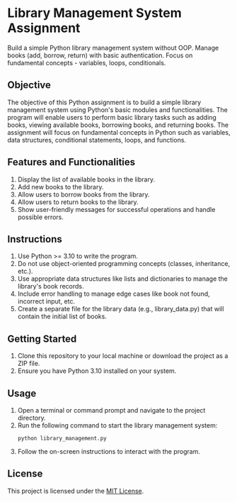 # Library Management System Assignment
Build a simple Python library management system without OOP. Manage books (add, borrow, return) with basic authentication. Focus on fundamental concepts - variables, loops, conditionals.

## Objective
The objective of this Python assignment is to build a simple library management system using Python's basic modules and functionalities. The program will enable users to perform basic library tasks such as adding books, viewing available books, borrowing books, and returning books. The assignment will focus on fundamental concepts in Python such as variables, data structures, conditional statements, loops, and functions.

## Features and Functionalities
1. Display the list of available books in the library.
2. Add new books to the library.
3. Allow users to borrow books from the library.
4. Allow users to return books to the library.
5. Show user-friendly messages for successful operations and handle possible errors.

## Instructions
1. Use Python >= 3.10 to write the program.
2. Do not use object-oriented programming concepts (classes, inheritance, etc.).
3. Use appropriate data structures like lists and dictionaries to manage the library's book records.
4. Include error handling to manage edge cases like book not found, incorrect input, etc.
5. Create a separate file for the library data (e.g., library_data.py) that will contain the initial list of books.

## Getting Started
1. Clone this repository to your local machine or download the project as a ZIP file.
2. Ensure you have Python 3.10 installed on your system.

## Usage
1. Open a terminal or command prompt and navigate to the project directory.
2. Run the following command to start the library management system:
    ```
    python library_management.py
    ```
3. Follow the on-screen instructions to interact with the program.

## License
This project is licensed under the [MIT License](LICENSE).
